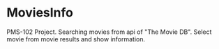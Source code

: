 # MoviesInfo
PMS-102 Project. Searching movies from api of "The Movie DB". Select movie from movie results and show information.

